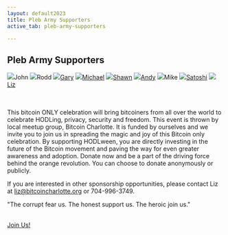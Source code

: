 ```yaml
---
layout: default2023
title: Pleb Army Supporters
active_tab: pleb-army-supporters

---
```


<div class="highlight-section">
    <h2>Pleb Army Supporters</h2>
    <div class="white-divider-mid"></div>
</div>
<div class="highlight-section1">
    <div class="pleb-army">
        <a><img src="/anon.jpg"/>John</a> <!-- $161 -->
        <a><img src="/anon.jpg"/>Rodd</a><!-- $161 -->
        <a href="https://bitblockboom.com/" target="_blank"><img src="https://pbs.twimg.com/profile_images/1237850791584530441/3AepBfhl_400x400.jpg"/>Gary</a> <!-- $200 -->
        <a href="https://medium.com/@MichaelYouKnow" target="_blank"><img src="https://miro.medium.com/v2/resize:fill:176:176/1*eTJEnXPRrf1vMIZ9KB40VQ@2x.jpeg"/>Michael</a> <!-- $214 -->
        <a href="https://bitcoin101pro.com/products" target="_blank"><img src="https://pbs.twimg.com/media/FgH_Y-WXoAIW9Ou?format=jpg&name=medium"/>Shawn</a> <!-- 151,639 sats -->
        <a href="https://www.exponentiallayers.com/" target="_blank"><img src="https://pbs.twimg.com/profile_images/1549431400973172736/FfH8RlFQ_400x400.jpg"/>Andy</a> <!-- 566,360 sats -->
        <a ><img src="/anon.jpg"/>Mike</a> <!-- 630,453 sats -->
        <a href="https://wtfhappenedin1971.com" target="_blank"><img src="https://wtfhappenedin1971home.files.wordpress.com/2020/06/img_0540-1_arrow.jpg"/>Satoshi</a> <!-- 768,351 sats -->
        <a href="https://twitter.com/babeswhobitcoin" target="_blank"><img src="https://pbs.twimg.com/profile_images/1611776705969913856/-ZnH2ahJ_400x400.jpg"/>Liz</a> <!-- 3,975,678 sats + $500 -->
    </div>
    <br><br>
    <p>This bitcoin ONLY celebration will bring bitcoiners from all over the world to celebrate HODLing, privacy, security and freedom. This event is thrown by local meetup group, Bitcoin Charlotte. It is funded by ourselves and we invite you to join us in spreading the magic and joy of this Bitcoin only celebration. By supporting HODLween, you are directly investing in the future of the Bitcoin movement and paving the way for even greater awareness and adoption. Donate now and be a part of the driving force behind the orange revolution. You can choose to donate anonymously or publicly.</p>
    <p>If you are interested in other sponsorship opportunities, please contact Liz at <a href="mailto:liz@bitcoincharlotte.org" target="_blank">liz@bitcoincharlotte.org</a> or 704-996-3749.</p>
    <p>"The corrupt fear us. The honest support us. The heroic join us."</p>
    <br>
    <a href="https://store.bitcoincharlotte.org/apps/2uyBkNxiTUGndZ4A2N4DcYPhCmfy/pos" target="_blank" class="orange-pill-btn">Join Us!</a>
</div>

